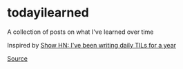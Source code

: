 # todayilearned
A collection of posts on what I've learned over time

Inspired by [Show HN: I've been writing daily TILs for a year](https://news.ycombinator.com/item?id=11068902)

[Source](https://github.com/jbranchaud/til)